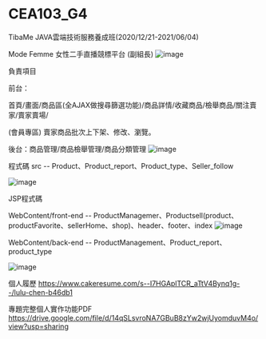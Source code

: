 # CEA103_G4
TibaMe JAVA雲端技術服務養成班(2020/12/21-2021/06/04) 

Mode Femme 女性二手直播競標平台 (副組長)
![image](https://github.com/luluchen622/tibame_project/blob/master/gitImg/modefemme.png)

負責項目

前台：

首頁/畫面/商品區(全AJAX做搜尋篩選功能)/商品詳情/收藏商品/檢舉商品/關注賣家/賣家賣場/

(會員專區) 賣家商品批次上下架、修改、瀏覽。

後台：商品管理/商品檢舉管理/商品分類管理
![image](https://github.com/luluchen622/tibame_project/blob/master/gitImg/list.png)


程式碼
src -- Product、Product_report、Product_type、Seller_follow

![image](https://github.com/luluchen622/tibame_project/blob/master/gitImg/src.png)

JSP程式碼

WebContent/front-end -- ProductManagemer、Productsell(product、productFavorite、sellerHome、shop)、header、footer、index
![image](https://github.com/luluchen622/tibame_project/blob/master/gitImg/jsp01.png)

WebContent/back-end -- ProductManagement、Product_report、product_type

![image](https://github.com/luluchen622/tibame_project/blob/master/gitImg/jsp02.png)

個人履歷
https://www.cakeresume.com/s--I7HGAplTCR_aTtV4Bynq1g--/lulu-chen-b46db1

專題完整個人實作功能PDF
https://drive.google.com/file/d/14qSLsvroNA7GBuB8zYw2wjUyomduvM4o/view?usp=sharing

